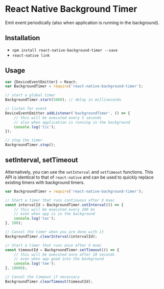 # React Native Background Timer
Emit event periodically (also when application is running in the background).

## Installation
- `npm install react-native-background-timer --save`
- `react-native link`

## Usage
```js
var {DeviceEventEmitter} = React;
var BackgroundTimer = require('react-native-background-timer');
```
```js
// start a global timer
BackgroundTimer.start(5000); // delay in milliseconds
```
```js
// listen for event
DeviceEventEmitter.addListener('backgroundTimer', () => {
	// this will be executed every 5 seconds
	// also when application is running in the background
	console.log('tic');
});
```
```js
// stop the timer
BackgroundTimer.stop();
```

## setInterval, setTimeout

Alternatively, you can use the `setInterval` and `setTimeout` functions.
This API is identical to that of `react-native` and can be used to quickly replace existing timers
with background timers.

```javascript
var BackgroundTimer = require('react-native-background-timer');
```

```javascript
// Start a timer that runs continuous after X msec
const intervalId = BackgroundTimer.setInterval(() => {
	// this will be executed every 200 ms
	// even when app is in the background
	console.log('tac');
}, 200);

// Cancel the timer when you are done with it
BackgroundTimer.clearInterval(intervalId);
```

```javascript
// Start a timer that runs once after X msec
const timeoutId = BackgroundTimer.setTimeout(() => {
	// this will be executed once after 10 seconds
	// even when app goed into the background
  	console.log('toe');
}, 10000);

// Cancel the timeout if necessary
BackgroundTimer.clearTimeout(timeoutId);
```